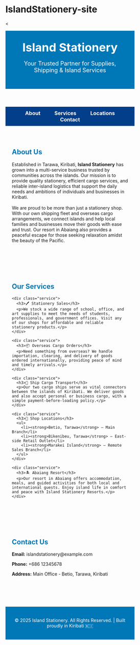 # IslandStationery-site
<<!DOCTYPE html>
<html lang="en">
<head>
  <meta charset="UTF-8" />
  <meta name="viewport" content="width=device-width, initial-scale=1.0"/>
  <title>Island Stationery - Kiribati</title>
  <style>
    * {
      box-sizing: border-box;
    }

    body {
      font-family: 'Segoe UI', sans-serif;
      margin: 0;
      background-color: #f0f8ff;
      color: #333;
    }

    header {
      background-color: #0077b6;
      color: white;
      padding: 30px 20px;
      text-align: center;
    }

    header h1 {
      margin: 0;
      font-size: 36px;
    }

    header p {
      font-size: 18px;
    }

    nav {
      background-color: #023e8a;
      padding: 10px 0;
      text-align: center;
    }

    nav a {
      color: white;
      margin: 0 20px;
      text-decoration: none;
      font-weight: bold;
      font-size: 16px;
    }

    nav a:hover {
      text-decoration: underline;
    }

    section {
      padding: 40px 20px;
      max-width: 1000px;
      margin: auto;
    }

    .service {
      background-color: white;
      border-radius: 10px;
      padding: 20px;
      margin-bottom: 20px;
      box-shadow: 0 2px 6px rgba(0, 0, 0, 0.1);
    }

    h2 {
      color: #0077b6;
    }

    footer {
      background-color: #0077b6;
      color: white;
      text-align: center;
      padding: 20px;
      margin-top: 40px;
    }

    ul {
      padding-left: 20px;
    }
  </style>
</head>
<body>

  <header>
    <h1>Island Stationery</h1>
    <p>Your Trusted Partner for Supplies, Shipping & Island Services</p>
  </header>

  <nav>
    <a href="#about">About</a>
    <a href="#services">Services</a>
    <a href="#locations">Locations</a>
    <a href="#contact">Contact</a>
  </nav>

  <section id="about">
    <h2>About Us</h2>
    <p>
      Established in Tarawa, Kiribati, <strong>Island Stationery</strong> has grown into a multi-service business trusted by communities across the islands.
      Our mission is to provide quality stationery, efficient cargo services, and reliable inter-island logistics that support the daily needs and ambitions of individuals and businesses in Kiribati.
      <br><br>
      We are proud to be more than just a stationery shop. With our own shipping fleet and overseas cargo arrangements, we connect islands and help local families and businesses move their goods with ease and trust. 
      Our resort in Abaiang also provides a peaceful escape for those seeking relaxation amidst the beauty of the Pacific.
    </p>
  </section>

  <section id="services">
    <h2>Our Services</h2>

    <div class="service">
      <h3>🖊️ Stationery Sales</h3>
      <p>We stock a wide range of school, office, and art supplies to meet the needs of students, professionals, and government offices. Visit any of our shops for affordable and reliable stationery products.</p>
    </div>

    <div class="service">
      <h3>📦 Overseas Cargo Orders</h3>
      <p>Need something from overseas? We handle importation, clearing, and delivery of goods ordered internationally, providing peace of mind and timely arrivals.</p>
    </div>

    <div class="service">
      <h3>🚢 Ship Cargo Transport</h3>
      <p>Our two cargo ships serve as vital connectors between the islands of Kiribati. We deliver goods and also accept personal or business cargo, with a simple payment-before-loading policy.</p>
    </div>

    <div class="service">
      <h3>🏪 Shop Locations</h3>
      <ul>
        <li><strong>Betio, Tarawa</strong> – Main Branch</li>
        <li><strong>Bikenibeu, Tarawa</strong> – East-side Retail Outlet</li>
        <li><strong>Marakei Island</strong> – Remote Sales Branch</li>
      </ul>
    </div>

    <div class="service">
      <h3>🏝️ Abaiang Resort</h3>
      <p>Our resort in Abaiang offers accommodation, meals, and guided activities for both local and international guests. Enjoy island life in comfort and peace with Island Stationery Resorts.</p>
    </div>
  </section>

  <section id="contact">
    <h2>Contact Us</h2>
    <p><strong>Email:</strong> islandstationery@example.com</p>
    <p><strong>Phone:</strong> +686 12345678</p>
    <p><strong>Address:</strong> Main Office - Betio, Tarawa, Kiribati</p>
  </section>

  <footer>
    <p>&copy; 2025 Island Stationery. All Rights Reserved. | Built proudly in Kiribati 🇰🇮</p>
  </footer>

</body>
</html>
